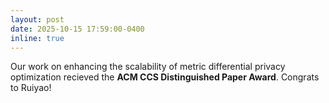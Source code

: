```yaml
---
layout: post
date: 2025-10-15 17:59:00-0400
inline: true
---
```


Our work on enhancing the scalability of metric differential privacy optimization recieved the **ACM CCS Distinguished Paper Award**. Congrats to Ruiyao!

